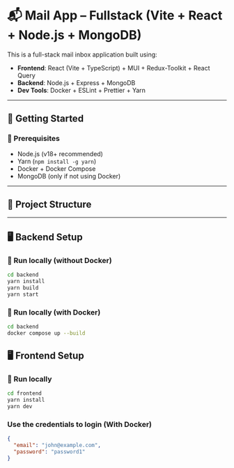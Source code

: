 # 📬 Mail App – Fullstack (Vite + React + Node.js + MongoDB)

This is a full-stack mail inbox application built using:

- **Frontend**: React (Vite + TypeScript) + MUI + Redux-Toolkit + React Query
- **Backend**: Node.js + Express + MongoDB
- **Dev Tools**: Docker + ESLint + Prettier + Yarn

---

## 🚀 Getting Started

### 🔧 Prerequisites

- Node.js (v18+ recommended)
- Yarn (`npm install -g yarn`)
- Docker + Docker Compose
- MongoDB (only if not using Docker)

---

## 📁 Project Structure

---

## 🖥 Backend Setup

### 🔨 Run locally (without Docker)

```bash
cd backend
yarn install
yarn build
yarn start

```

### 🔨 Run locally (with Docker)

```bash
cd backend
docker compose up --build

```

## 🖥 Frontend Setup

### 🔨 Run locally

```bash
cd frontend
yarn install
yarn dev

```

### Use the credentials to login (With Docker)

```json
{
  "email": "john@example.com",
  "password": "password1"
}
```
